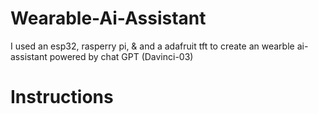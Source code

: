 # Wearable-Ai-Assistant
I used an esp32, rasperry pi, &amp; and a adafruit tft to create an wearble ai-assistant powered by chat GPT (Davinci-03)

# Instructions
